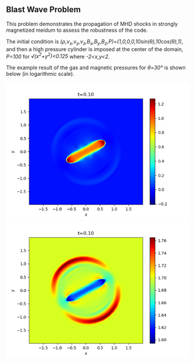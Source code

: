 ## Blast Wave Problem

This problem demonstrates the propagation of MHD shocks in strongly magnetized meidum to assess the robustness of the code.

The initial condition is *(&rho;,v<sub>x</sub>,v<sub>y</sub>,v<sub>z</sub>,B<sub>x</sub>,B<sub>y</sub>,B<sub>z</sub>,P)*=*(1,0,0,0,10sin(&theta;),10cos(&theta;),1)*, and then a high pressure cylinder is imposed at the center of the domain, *P=100* for *&radic;(x<sup>2</sup>+y<sup>2</sup>)<0.125* where *-2<x,y<2*.

The example result of the gas and magnetic pressures for *&theta;=30&deg;* is shown below (in logarithmic scale).

<img src="../imgs/blast/Figure_1.png" alt="Gas pressure in blast wave" width="500px"> <img src="../imgs/blast/Figure_2.png" alt="Magnetic pressure in blast wave" width="500px">
